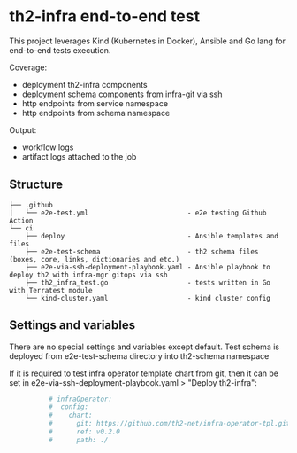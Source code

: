 # th2-infra end-to-end test
This project leverages Kind (Kubernetes in Docker), Ansible and Go lang for end-to-end tests execution.

Coverage:
* deployment th2-infra components
* deployment schema components from infra-git via ssh
* http endpoints from service namespace
* http endpoints from schema namespace

Output:
* workflow logs
* artifact logs attached to the job

## Structure
```
├── .github
|   └── e2e-test.yml                         - e2e testing Github Action
└── ci
    ├── deploy                               - Ansible templates and files
    ├── e2e-test-schema                      - th2 schema files (boxes, core, links, dictionaries and etc.)
    ├── e2e-via-ssh-deployment-playbook.yaml - Ansible playbook to deploy th2 with infra-mgr gitops via ssh
    ├── th2_infra_test.go                    - tests written in Go with Terratest module
    └── kind-cluster.yaml                    - kind cluster config
```

## Settings and variables
There are no special settings and variables except default. Test schema is deployed from e2e-test-schema directory into th2-schema namespace

If it is required to test infra operator template chart from git, then it can be set in e2e-via-ssh-deployment-playbook.yaml > "Deploy th2-infra":
```yaml
          # infraOperator:
          #  config:
          #    chart:
          #      git: https://github.com/th2-net/infra-operator-tpl.git
          #      ref: v0.2.0
          #      path: ./
```